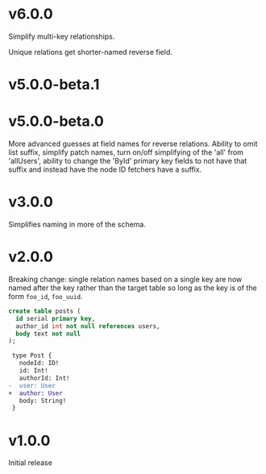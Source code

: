 # v6.0.0

Simplify multi-key relationships.

Unique relations get shorter-named reverse field.

# v5.0.0-beta.1

# v5.0.0-beta.0

More advanced guesses at field names for reverse relations. Ability to omit
list suffix, simplify patch names, turn on/off simplifying of the 'all' from
'allUsers', ability to change the 'ById' primary key fields to not have that
suffix and instead have the node ID fetchers have a suffix.

# v3.0.0

Simplifies naming in more of the schema.

# v2.0.0

Breaking change: single relation names based on a single key are now named
after the key rather than the target table so long as the key is of the form
`foo_id`, `foo_uuid`.

```sql
create table posts (
  id serial primary key,
  author_id int not null references users,
  body text not null
);
```

```diff
 type Post {
   nodeId: ID!
   id: Int!
   authorId: Int!
-  user: User
+  author: User
   body: String!
 }
```

# v1.0.0

Initial release
